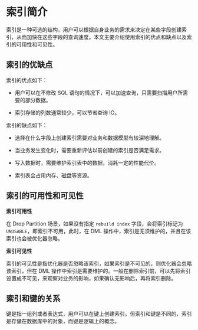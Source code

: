 索引简介 
=========================

索引是一种可选的结构，用户可以根据自身业务的需求来决定在某些字段创建索引，从而加快在这些字段的查询速度。本文主要介绍使用索引的优点和缺点以及索引的可用性和可见性。

索引的优缺点 
------------------------

索引的优点如下：

* 用户可以在不修改 SQL 语句的情况下，可以加速查询，只需要扫描用户所需要的部分数据。

  

* 索引存储的列数通常较少，可以节省查询 IO。

  




索引的缺点如下：

* 选择在什么字段上创建索引需要对业务和数据模型有较深地理解。

  

* 当业务发生变化时，需要重新评估以前创建的索引是否满足需求。

  

* 写入数据时，需要维护索引表中的数据，消耗一定的性能代价。

  

* 索引表会占用内存、磁盘等资源。

  




索引的可用性和可见性 
----------------------------

**索引可用性** 

在 Drop Partition 场景，如果没有指定 `rebuild index` 字段，会将索引标记为 `UNUSABLE`，即索引不可用，此时，在 DML 操作中，索引是无须维护的，并且在该索引也会被优化器忽略。

**索引可见性** 

索引的可见性是指优化器是否忽略该索引，如果索引是不可见的，则优化器会忽略该索引，但在 DML 操作中索引是需要维护的。一般在删除索引前，可以先将索引设置成不可见，来观察对业务的影响，如果确认无影响后，再将索引删除。

**索引和键的关系** 
-----------------------------

键是指一组列或者表达式，用户可以在键上创建索引。但索引和键是不同的，索引是存储在数据库中的对象，而键是逻辑上的概念。
